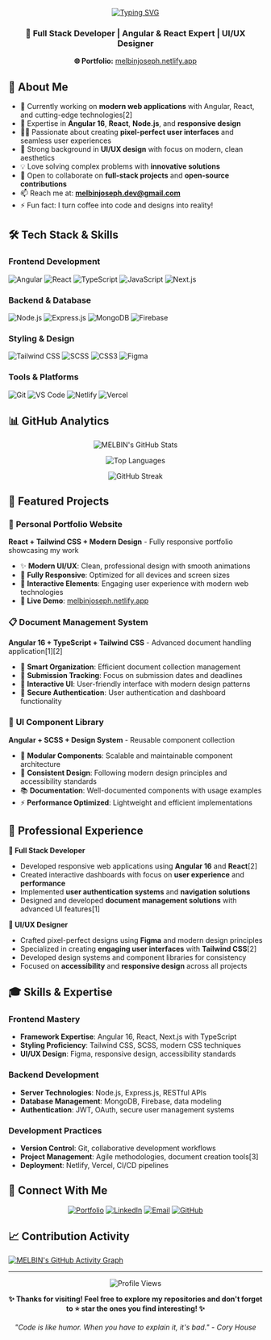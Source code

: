 <div align="center">
  
[![Typing SVG](https://readme-typing-svg.demolab.com/?lines=Hi!+I'm+MELBIN+JOSEPH+👋;Full+Stack+Developer+🚀;Angular+%26+React+Specialist+⚡;UI/UX+Designer+%26+Problem+Solver+✨&font=Fira%20Code&center=true&width=1000&height=80&color=58a6ff&vCenter=true&pause=1500&size=25)](https://git.io/typing-svg)

### 🎯 Full Stack Developer | Angular & React Expert | UI/UX Designer

**🌐 Portfolio:** [melbinjoseph.netlify.app](https://melbinjoseph.netlify.app/)

</div>

## 🚀 About Me

- 🔭 Currently working on **modern web applications** with Angular, React, and cutting-edge technologies[2]
- 🌱 Expertise in **Angular 16**, **React**, **Node.js**, and **responsive design**
- 👨‍💻 Passionate about creating **pixel-perfect user interfaces** and seamless user experiences
- 🎨 Strong background in **UI/UX design** with focus on modern, clean aesthetics
- 💡 Love solving complex problems with **innovative solutions**
- 🤝 Open to collaborate on **full-stack projects** and **open-source contributions**
- 📫 Reach me at: **melbinjoseph.dev@gmail.com**
- ⚡ Fun fact: I turn coffee into code and designs into reality!

## 🛠️ Tech Stack & Skills

### **Frontend Development**
![Angular](https://img.shields.io/badge/Angular-DD0031?style=for-the-badge&logo=angular&logoColor=white)
![React](https://img.shields.io/badge/React-20232A?style=for-the-badge&logo=react&logoColor=61DAFB)
![TypeScript](https://img.shields.io/badge/TypeScript-007ACC?style=for-the-badge&logo=typescript&logoColor=white)
![JavaScript](https://img.shields.io/badge/JavaScript-F7DF1E?style=for-the-badge&logo=javascript&logoColor=black)
![Next.js](https://img.shields.io/badge/Next.js-000000?style=for-the-badge&logo=nextdotjs&logoColor=white)

### **Backend & Database**
![Node.js](https://img.shields.io/badge/Node.js-43853D?style=for-the-badge&logo=node.js&logoColor=white)
![Express.js](https://img.shields.io/badge/Express.js-404D59?style=for-the-badge)
![MongoDB](https://img.shields.io/badge/MongoDB-4EA94B?style=for-the-badge&logo=mongodb&logoColor=white)
![Firebase](https://img.shields.io/badge/Firebase-FFCA28?style=for-the-badge&logo=firebase&logoColor=black)

### **Styling & Design**
![Tailwind CSS](https://img.shields.io/badge/Tailwind_CSS-38B2AC?style=for-the-badge&logo=tailwind-css&logoColor=white)
![SCSS](https://img.shields.io/badge/SCSS-CC6699?style=for-the-badge&logo=sass&logoColor=white)
![CSS3](https://img.shields.io/badge/CSS3-1572B6?style=for-the-badge&logo=css3&logoColor=white)
![Figma](https://img.shields.io/badge/Figma-F24E1E?style=for-the-badge&logo=figma&logoColor=white)

### **Tools & Platforms**
![Git](https://img.shields.io/badge/Git-F05032?style=for-the-badge&logo=git&logoColor=white)
![VS Code](https://img.shields.io/badge/VS%20Code-007ACC?style=for-the-badge&logo=visual-studio-code&logoColor=white)
![Netlify](https://img.shields.io/badge/Netlify-00C7B7?style=for-the-badge&logo=netlify&logoColor=white)
![Vercel](https://img.shields.io/badge/Vercel-000000?style=for-the-badge&logo=vercel&logoColor=white)

## 📊 GitHub Analytics

<div align="center">
  
![MELBIN's GitHub Stats](https://github-readme-stats.vercel.app/api?username=melbin726&show_icons=true&theme=radical&hide_border=true&count_private=true)

![Top Languages](https://github-readme-stats.vercel.app/api/top-langs/?username=melbin726&layout=compact&theme=radical&hide_border=true&langs_count=8)

![GitHub Streak](https://github-readme-streak-stats.herokuapp.com/?user=melbin726&theme=radical&hide_border=true)

</div>

## 🚀 Featured Projects

### 🌟 **Personal Portfolio Website**
**React + Tailwind CSS + Modern Design** - Fully responsive portfolio showcasing my work
- ✨ **Modern UI/UX**: Clean, professional design with smooth animations
- 📱 **Fully Responsive**: Optimized for all devices and screen sizes
- 🎨 **Interactive Elements**: Engaging user experience with modern web technologies
- 🚀 **Live Demo**: [melbinjoseph.netlify.app](https://melbinjoseph.netlify.app/)

### 📋 **Document Management System**
**Angular 16 + TypeScript + Tailwind CSS** - Advanced document handling application[1][2]
- 📂 **Smart Organization**: Efficient document collection management
- 📅 **Submission Tracking**: Focus on submission dates and deadlines
- 🎯 **Interactive UI**: User-friendly interface with modern design patterns
- 🔐 **Secure Authentication**: User authentication and dashboard functionality

### 🎨 **UI Component Library**
**Angular + SCSS + Design System** - Reusable component collection
- 🧩 **Modular Components**: Scalable and maintainable component architecture
- 🎨 **Consistent Design**: Following modern design principles and accessibility standards
- 📚 **Documentation**: Well-documented components with usage examples
- ⚡ **Performance Optimized**: Lightweight and efficient implementations

## 💼 Professional Experience

**🔹 Full Stack Developer**
- Developed responsive web applications using **Angular 16** and **React**[2]
- Created interactive dashboards with focus on **user experience** and **performance**
- Implemented **user authentication systems** and **navigation solutions**
- Designed and developed **document management solutions** with advanced UI features[1]

**🔹 UI/UX Designer**
- Crafted pixel-perfect designs using **Figma** and modern design principles
- Specialized in creating **engaging user interfaces** with **Tailwind CSS**[2]
- Developed design systems and component libraries for consistency
- Focused on **accessibility** and **responsive design** across all projects

## 🎓 Skills & Expertise

### **Frontend Mastery**
- **Framework Expertise**: Angular 16, React, Next.js with TypeScript
- **Styling Proficiency**: Tailwind CSS, SCSS, modern CSS techniques
- **UI/UX Design**: Figma, responsive design, accessibility standards

### **Backend Development**
- **Server Technologies**: Node.js, Express.js, RESTful APIs
- **Database Management**: MongoDB, Firebase, data modeling
- **Authentication**: JWT, OAuth, secure user management systems

### **Development Practices**
- **Version Control**: Git, collaborative development workflows
- **Project Management**: Agile methodologies, document creation tools[3]
- **Deployment**: Netlify, Vercel, CI/CD pipelines

## 🤝 Connect With Me

<div align="center">

[![Portfolio](https://img.shields.io/badge/Portfolio-000000?style=for-the-badge&logo=vercel&logoColor=white)](https://melbinjoseph.netlify.app/)
[![LinkedIn](https://img.shields.io/badge/LinkedIn-0077B5?style=for-the-badge&logo=linkedin&logoColor=white)](https://linkedin.com/in/melbinjoseph)
[![Email](https://img.shields.io/badge/Email-D14836?style=for-the-badge&logo=gmail&logoColor=white)](mailto:melbinjoseph.dev@gmail.com)
[![GitHub](https://img.shields.io/badge/GitHub-100000?style=for-the-badge&logo=github&logoColor=white)](https://github.com/melbin726)

</div>

## 📈 Contribution Activity

[![MELBIN's GitHub Activity Graph](https://github-readme-activity-graph.vercel.app/graph?username=melbin726&theme=react-dark&hide_border=true)](https://github.com/melbin726)

---

<div align="center">

![Profile Views](https://komarev.com/ghpvc/?username=melbin726&color=brightgreen&style=flat-square&label=Profile+Views)

**✨ Thanks for visiting! Feel free to explore my repositories and don't forget to ⭐ star the ones you find interesting! ✨**

*"Code is like humor. When you have to explain it, it's bad." - Cory House*

</div>

